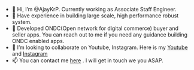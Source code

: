 - 👋 Hi, I’m @AjayKrP. Currently working as Associate Staff Engineer.
- 👀 Have experience in building large scale, high performance robust system.
- 🌱 Developed ONDC(Open network for digital commerce) buyer and seller apps. You can reach out to me if you need any guidance building ONDC enabled apps.
- 💞️ I’m looking to collaborate on Youtube, Instagram. Here is my [Youtube](https://www.youtube.com/channel/UCvEB7wXUEXGFE9lCx0USR3Q?sub_confirmation=1) and [Instagram](https://www.instagram.com/edu.literacis/)
- 📫 You can contact me [here](https://ajaykrp.me/contact) . I will get in touch we you ASAP.

<!---
AjayKrP/AjayKrP is a ✨ special ✨ repository because its `README.md` (this file) appears on your GitHub profile.
You can click the Preview link to take a look at your changes.
--->
